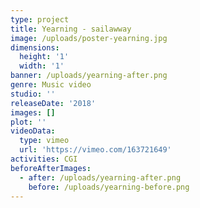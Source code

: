 ```yaml
---
type: project
title: Yearning - sailawway
image: /uploads/poster-yearning.jpg
dimensions:
  height: '1'
  width: '1'
banner: /uploads/yearning-after.png
genre: Music video
studio: ''
releaseDate: '2018'
images: []
plot: ''
videoData:
  type: vimeo
  url: 'https://vimeo.com/163721649'
activities: CGI
beforeAfterImages:
  - after: /uploads/yearning-after.png
    before: /uploads/yearning-before.png
---
```


